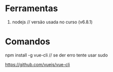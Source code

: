 # Ferramentas
1. nodejs // versão usada no curso (v6.8.1)

# Comandos
npm install -g vue-cli  // se der erro tente usar sudo

https://github.com/vuejs/vue-cli